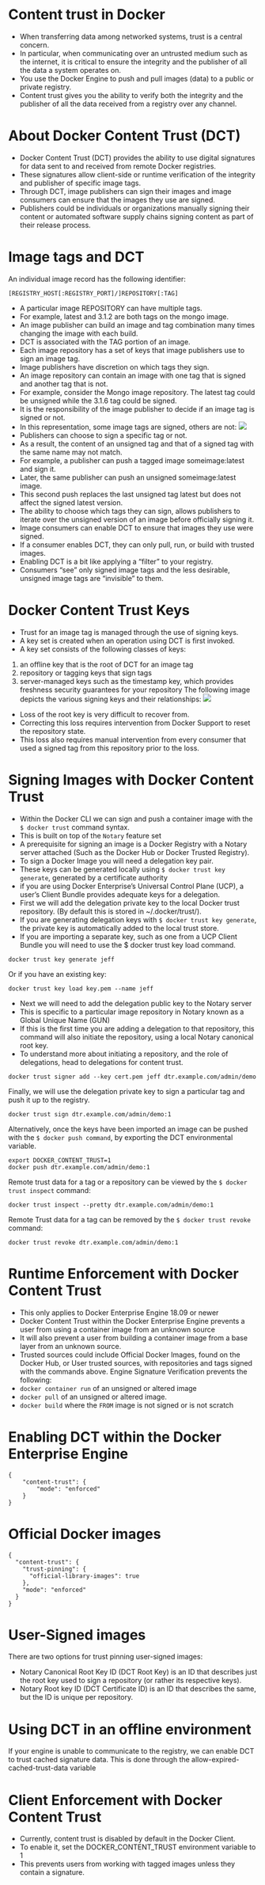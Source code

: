 # Content trust in Docker
- When transferring data among networked systems, trust is a central concern. 
- In particular, when communicating over an untrusted medium such as the internet, it is critical to ensure the integrity and the publisher of all the data a system operates on. 
- You use the Docker Engine to push and pull images (data) to a public or private registry. 
-  Content trust gives you the ability to verify both the integrity and the publisher of all the data received from a registry over any channel.
# About Docker Content Trust (DCT)
- Docker Content Trust (DCT) provides the ability to use digital signatures for data sent to and received from remote Docker registries.
- These signatures allow client-side or runtime verification of the integrity and publisher of specific image tags.
- Through DCT, image publishers can sign their images and image consumers can ensure that the images they use are signed. 
- Publishers could be individuals or organizations manually signing their content or automated software supply chains signing content as part of their release process.
# Image tags and DCT
An individual image record has the following identifier:
```
[REGISTRY_HOST[:REGISTRY_PORT]/]REPOSITORY[:TAG]
```
- A particular image REPOSITORY can have multiple tags. 
- For example, latest and 3.1.2 are both tags on the mongo image.
- An image publisher can build an image and tag combination many times changing the image with each build.
- DCT is associated with the TAG portion of an image. 
- Each image repository has a set of keys that image publishers use to sign an image tag. 
- Image publishers have discretion on which tags they sign.
- An image repository can contain an image with one tag that is signed and another tag that is not. 
- For example, consider the Mongo image repository. The latest tag could be unsigned while the 3.1.6 tag could be signed. 
- It is the responsibility of the image publisher to decide if an image tag is signed or not. 
- In this representation, some image tags are signed, others are not:
![](https://docs.docker.com/engine/security/trust/images/tag_signing.png)
- Publishers can choose to sign a specific tag or not. 
- As a result, the content of an unsigned tag and that of a signed tag with the same name may not match. 
- For example, a publisher can push a tagged image someimage:latest and sign it. 
- Later, the same publisher can push an unsigned someimage:latest image. 
- This second push replaces the last unsigned tag latest but does not affect the signed latest version. 
- The ability to choose which tags they can sign, allows publishers to iterate over the unsigned version of an image before officially signing it.
- Image consumers can enable DCT to ensure that images they use were signed. 
- If a consumer enables DCT, they can only pull, run, or build with trusted images. 
- Enabling DCT is a bit like applying a “filter” to your registry. 
- Consumers “see” only signed image tags and the less desirable, unsigned image tags are “invisible” to them.
# Docker Content Trust Keys
- Trust for an image tag is managed through the use of signing keys. 
- A key set is created when an operation using DCT is first invoked. 
- A key set consists of the following classes of keys:
1. an offline key that is the root of DCT for an image tag
2. repository or tagging keys that sign tags
3. server-managed keys such as the timestamp key, which provides freshness security guarantees for your repository
The following image depicts the various signing keys and their relationships:
![](https://docs.docker.com/engine/security/trust/images/trust_components.png)
-  Loss of the root key is very difficult to recover from.
- Correcting this loss requires intervention from Docker Support to reset the repository state.
- This loss also requires manual intervention from every consumer that used a signed tag from this repository prior to the loss.
# Signing Images with Docker Content Trust
- Within the Docker CLI we can sign and push a container image with the `$ docker trust` command syntax. 
- This is built on top of the `Notary` feature set
- A prerequisite for signing an image is a Docker Registry with a Notary server attached (Such as the Docker Hub or Docker Trusted Registry).
- To sign a Docker Image you will need a delegation key pair. 
- These keys can be generated locally using `$ docker trust key generate`, generated by a certificate authority
- if you are using Docker Enterprise’s Universal Control Plane (UCP), a user’s Client Bundle provides adequate keys for a delegation. 
- First we will add the delegation private key to the local Docker trust repository. (By default this is stored in ~/.docker/trust/). 
- If you are generating delegation keys with `$ docker trust key generate`, the private key is automatically added to the local trust store. 
- If you are importing a separate key, such as one from a UCP Client Bundle you will need to use the $ docker trust key load command.
```
docker trust key generate jeff
```
Or if you have an existing key:
```
docker trust key load key.pem --name jeff
```
- Next we will need to add the delegation public key to the Notary server
- This is specific to a particular image repository in Notary known as a Global Unique Name (GUN)
-  If this is the first time you are adding a delegation to that repository, this command will also initiate the repository, using a local Notary canonical root key. 
- To understand more about initiating a repository, and the role of delegations, head to delegations for content trust.
```
docker trust signer add --key cert.pem jeff dtr.example.com/admin/demo
```
Finally, we will use the delegation private key to sign a particular tag and push it up to the registry.
```
docker trust sign dtr.example.com/admin/demo:1
```
Alternatively, once the keys have been imported an image can be pushed with the `$ docker push command`, by exporting the DCT environmental variable.
```
export DOCKER_CONTENT_TRUST=1
docker push dtr.example.com/admin/demo:1
```
Remote trust data for a tag or a repository can be viewed by the `$ docker trust inspect` command:
```
docker trust inspect --pretty dtr.example.com/admin/demo:1
```
Remote Trust data for a tag can be removed by the `$ docker trust revoke` command:
```
docker trust revoke dtr.example.com/admin/demo:1
```
# Runtime Enforcement with Docker Content Trust
- This only applies to Docker Enterprise Engine 18.09 or newer
- Docker Content Trust within the Docker Enterprise Engine prevents a user from using a container image from an unknown source
- It will also prevent a user from building a container image from a base layer from an unknown source. 
- Trusted sources could include Official Docker Images, found on the Docker Hub, or User trusted sources, with repositories and tags signed with the commands above.
Engine Signature Verification prevents the following:
- `docker container run` of an unsigned or altered image
- `docker pull` of an unsigned or altered image.
- `docker build` where the `FROM` image is not signed or is not scratch
# Enabling DCT within the Docker Enterprise Engine
```
{
    "content-trust": {
        "mode": "enforced"
    }
}
```
# Official Docker images
```
{
  "content-trust": {
    "trust-pinning": {
      "official-library-images": true
    },
    "mode": "enforced"
  }
}
```
# User-Signed images
There are two options for trust pinning user-signed images:
- Notary Canonical Root Key ID (DCT Root Key) is an ID that describes just the root key used to sign a repository (or rather its respective keys). 
- Notary Root key ID (DCT Certificate ID) is an ID that describes the same, but the ID is unique per repository. 
# Using DCT in an offline environment
If your engine is unable to communicate to the registry, we can enable DCT to trust cached signature data. This is done through the allow-expired-cached-trust-data variable
# Client Enforcement with Docker Content Trust
- Currently, content trust is disabled by default in the Docker Client.
- To enable it, set the DOCKER_CONTENT_TRUST environment variable to 1
- This prevents users from working with tagged images unless they contain a signature.






